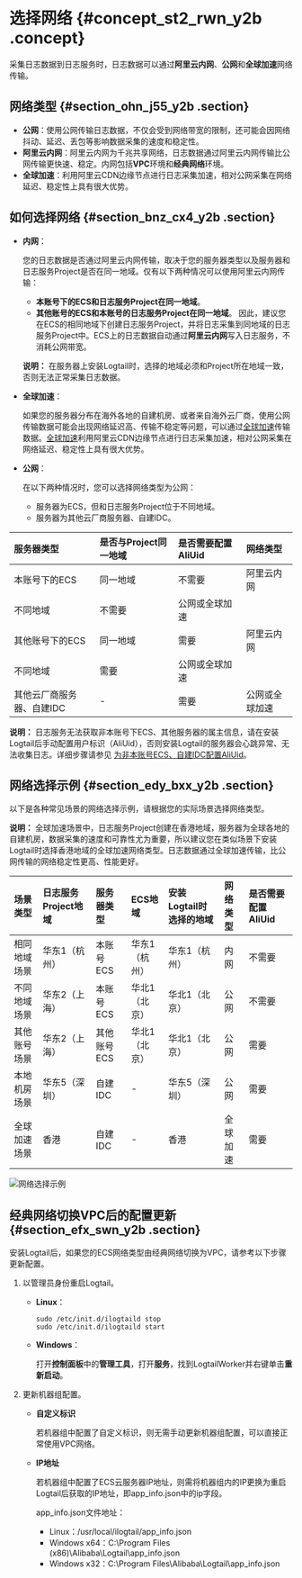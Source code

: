 # 选择网络 {#concept_st2_rwn_y2b .concept}

采集日志数据到日志服务时，日志数据可以通过**阿里云内网**、**公网**和**全球加速**网络传输。

## 网络类型 {#section_ohn_j55_y2b .section}

-   **公网**：使用公网传输日志数据，不仅会受到网络带宽的限制，还可能会因网络抖动、延迟、丢包等影响数据采集的速度和稳定性。
-   **阿里云内网**：阿里云内网为千兆共享网络，日志数据通过阿里云内网传输比公网传输更快速、稳定。内网包括**VPC**环境和**经典网络**环境。
-   **全球加速**：利用阿里云CDN边缘节点进行日志采集加速，相对公网采集在网络延迟、稳定性上具有很大优势。

## 如何选择网络 {#section_bnz_cx4_y2b .section}

-   **内网**：

    您的日志数据是否通过阿里云内网传输，取决于您的服务器类型以及服务器和日志服务Project是否在同一地域。仅有以下两种情况可以使用阿里云内网传输：

    -   **本账号下的ECS和日志服务Project在同一地域**。
    -   **其他账号的ECS和本账号的日志服务Project在同一地域**。
    因此，建议您在ECS的相同地域下创建日志服务Project，并将日志采集到同地域的日志服务Project中。ECS上的日志数据自动通过**阿里云内网**写入日志服务，不消耗公网带宽。

    **说明：** 在服务器上安装Logtail时，选择的地域必须和Project所在地域一致，否则无法正常采集日志数据。

-   **全球加速**：

    如果您的服务器分布在海外各地的自建机房、或者来自海外云厂商，使用公网传输数据可能会出现网络延迟高、传输不稳定等问题，可以通过[全球加速](intl.zh-CN/用户指南/数据采集/采集加速/简介.md)传输数据。[全球加速](intl.zh-CN/用户指南/数据采集/采集加速/简介.md)利用阿里云CDN边缘节点进行日志采集加速，相对公网采集在网络延迟、稳定性上具有很大优势。

-   **公网**：

    在以下两种情况时，您可以选择网络类型为公网：

    -   服务器为ECS，但和日志服务Project位于不同地域。
    -   服务器为其他云厂商服务器、自建IDC。

|服务器类型|是否与Project同一地域|是否需要配置AliUid|网络类型|
|:----|:-------------|:-----------|:---|
|本账号下的ECS|同一地域|不需要|阿里云内网|
|不同地域|不需要|公网或全球加速|
|其他账号下的ECS|同一地域|需要|阿里云内网|
|不同地域|需要|公网或全球加速|
|其他云厂商服务器、自建IDC|-|需要|公网或全球加速|

**说明：** 日志服务无法获取非本账号下ECS、其他服务器的属主信息，请在安装Logtail后手动配置用户标识（AliUid），否则安装Logtail的服务器会心跳异常、无法收集日志。详细步骤请参见 [为非本账号ECS、自建IDC配置AliUid](intl.zh-CN/用户指南/Logtail采集/机器组/为非本账号ECS、自建IDC配置AliUid.md)。

## 网络选择示例 {#section_edy_bxx_y2b .section}

以下是各种常见场景的网络选择示例，请根据您的实际场景选择网络类型。

**说明：** 全球加速场景中，日志服务Project创建在香港地域，服务器为全球各地的自建机房，数据采集的速度和可靠性尤为重要，所以建议您在类似场景下安装Logtail时选择香港地域的全球加速网络类型。日志数据通过全球加速传输，比公网传输的网络稳定性更高、性能更好。

|场景类型|日志服务Project地域|服务器类型|ECS地域|安装Logtail时选择的地域|网络类型|是否需要配置AliUid|
|:---|:------------|:----|:----|:--------------|:---|:-----------|
|相同地域场景|华东1（杭州）|本账号ECS|华东1（杭州）|华东1（杭州）|内网|不需要|
|不同地域场景|华东2（上海）|本账号ECS|华北1（北京）|华北1（北京）|公网|不需要|
|其他账号场景|华东2（上海）|其他账号ECS|华北1（北京）|华北1（北京）|公网|需要|
|本地机房场景|华东5（深圳）|自建IDC|-|华东5（深圳）|公网|需要|
|全球加速场景|香港|自建IDC|-|香港|全球加速|需要|

![](images/12057_zh-CN.png "网络选择示例")

## 经典网络切换VPC后的配置更新 {#section_efx_swn_y2b .section}

安装Logtail后，如果您的ECS网络类型由经典网络切换为VPC，请参考以下步骤更新配置。

1.  以管理员身份重启Logtail。
    -   **Linux**：

        ```
        sudo /etc/init.d/ilogtaild stop
        sudo /etc/init.d/ilogtaild start
        ```

    -   **Windows**：

        打开**控制面板**中的**管理工具**，打开**服务**，找到LogtailWorker并右键单击**重新启动**。

2.  更新机器组配置。
    -   **自定义标识**

        若机器组中配置了自定义标识，则无需手动更新机器组配置，可以直接正常使用VPC网络。

    -   **IP地址**

        若机器组中配置了ECS云服务器IP地址，则需将机器组内的IP更换为重启Logtail后获取的IP地址，即app\_info.json中的ip字段。

        app\_info.json文件地址：

        -   Linux：/usr/local/ilogtail/app\_info.json
        -   Windows x64：C:\\Program Files \(x86\)\\Alibaba\\Logtail\\app\_info.json
        -   Windows x32：C:\\Program Files\\Alibaba\\Logtail\\app\_info.json

